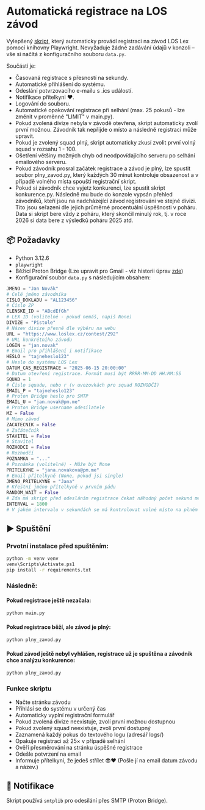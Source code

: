 # Automatická registrace na LOS závod

Vylepšený [skript](https://github.com/joudar11/registrator_zavodu), který automaticky provádí registraci na závod LOS Lex pomocí knihovny Playwright. Nevyžaduje žádné zadávání údajů v konzoli – vše si načítá z konfiguračního souboru `data.py`.

Součástí je:
- Časovaná registrace s přesností na sekundy.
- Automatické přihlášení do systému.
- Odeslání potvrzovacího e-mailu s .ics událostí.
- Notifikace přítelkyni ❤️.
- Logování do souboru.
- Automatické opakování registrace při selhání (max. 25 pokusů - lze změnit v proměnné "LIMIT" v main.py).
- Pokud zvolená divize nebyla v závodě otevřena, skript automaticky zvolí první možnou. Závodník tak nepřijde o místo a následně registraci může upravit.
- Pokud je zvolený squad plný, skript automaticky zkusí zvolit první volný squad v rozsahu 1 - 100.
- Ošetření většiny možných chyb od neodpovídajícího serveru po selhání emailového serveru.
- Pokud závodník prosral začátek registrace a závod je plný, lze spustit soubor plny_zavod.py, který každých 30 minut kontroluje obsazenost a v případě volného místa spouští registrační skript.
- Pokud si závodník chce vyjetz konkurenci, lze spustit skript konkurence.py. Následně mu bude do konzole vypsán přehled závodníků, kteří jsou na nadcházející závod registrováni ve stejné divizi. Tito jsou seřazeni dle jejich průměrné procentuální úspěšnosti v poháru. Data si skript bere vždy z poháru, který skončil minulý rok, tj. v roce 2026 si data bere z výsledků poháru 2025 atd. 

## 📦 Požadavky

- Python 3.12.6
- `playwright`
- Běžící Proton Bridge (Lze upravit pro Gmail - viz historii úprav [zde](https://github.com/joudar11/registrator_zavodu_2/commit/97be62a061d772fd1411141ded62da301ff4a896))
- Konfigurační soubor `data.py` s následujícím obsahem:

```python
JMENO = "Jan Novák"
# Celé jméno závodníka
CISLO_DOKLADU = "AL123456"
# Číslo ZP
CLENSKE_ID = "ABcdEfGh"
# LEX ID (volitelné - pokud nemáš, napiš None)
DIVIZE = "Pistole"
# Název divize přesně dle výběru na webu
URL = "https://www.loslex.cz/contest/292"
# URL konkrétního závodu
LOGIN = "jan.novak"
# Email pro přihlášení i notifikace
HESLO = "tajneheslo123"
# Heslo do systému LOS Lex
DATUM_CAS_REGISTRACE = "2025-06-15 20:00:00"
# Datum otevření registrace. Formát musí být RRRR-MM-DD HH:MM:SS
SQUAD = 1
# Číslo squadu, nebo r (v uvozovkách pro squad ROZHODČÍ)
EMAIL_P = "tajneheslo123"
# Proton Bridge heslo pro SMTP
EMAIL_U = "jan.novak@pm.me"
# Proton Bridge username odesílatele
MZ = False
# Mimo závod
ZACATECNIK = False
# Začátečník
STAVITEL = False
# Stavitel
ROZHODCI = False
# Rozhodčí
POZNAMKA = "..."
# Poznámka (volitelné) - Může být None
PRITELKYNE = "jana.novakova@pm.me"
# Email přítelkyně (None, pokud jsi single)
JMENO_PRITELKYNE = "Jana"
# Křestní jméno přítelkyně v prvním pádu
RANDOM_WAIT = False
# Zda má skript před odesláním registrace čekat náhodný počet sekund mezi 2 a 3, aby registrace vypadala věrohodněji
INTERVAL = 1800
# V jakém intervalu v sekundách se má kontrolovat volné místo na plném závodě (s tímto údajem se pracuje pouze v plny_zavod.py)
```

## ▶️ Spuštění

### Prvotní instalace před spuštěním:
```bash
python -m venv venv
venv\Scripts\Activate.ps1
pip install -r requirements.txt
```
### Následně:

#### Pokud registrace ještě nezačala:
```bash
python main.py
```

#### Pokud registrace běží, ale závod je plný:
```bash
python plny_zavod.py
```

#### Pokud závod ještě nebyl vyhlášen, registrace už je spuštěna a závodník chce analýzu konkurence:
```bash
python plny_zavod.py
```

### Funkce skriptu

- Načte stránku závodu
- Přihlásí se do systému v určený čas
- Automaticky vyplní registrační formulář
- Pokud zvolená divize neexistuje, zvolí první možnou dostupnou
- Pokud zvolený squad neexistuje, zvolí první dostupný
- Zaznamená každý pokus do textového logu (adresář logs/)
- Opakuje registraci až 25× v případě selhání
- Ověří přesměrování na stránku úspěšné registrace
- Odešle potvrzení na email
- Informuje přítelkyni, že jedeš střílet 😎❤️ (Pošle jí na email datum závodu a název.)

## 📧 Notifikace

Skript používá `smtplib` pro odesílání přes SMTP (Proton Bridge).
